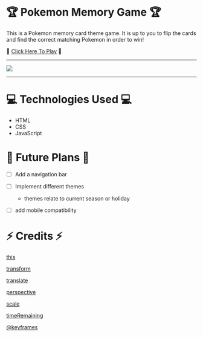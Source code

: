  🏆 Pokemon Memory Game 🏆
====================

This is a Pokemon memory card theme game. It is up to you to flip the cards and find the correct matching Pokemon in order to win! 

🐥 [Click Here To Play](https://pokemonunown.netlify.app/) 🐥

-------------------------------------------

<img src="https://i.imgur.com/3HfmzkZ.png">

--------------------------------------------

💻 Technologies Used 💻
======================== 

- HTML 
- CSS 
- JavaScript
  


💫 Future Plans 💫
=============
- [ ] Add a navigation bar

- [ ] Implement different themes
   - themes relate to current season or holiday
  
- [ ] add mobile compatibility 

⚡️ Credits ⚡️
===========
[this](https://developer.mozilla.org/en-US/docs/Web/JavaScript/Reference/Operators/this)

[transform](https://developer.mozilla.org/en-US/docs/Web/CSS/transform)

[translate](https://developer.mozilla.org/en-US/docs/Web/CSS/transform-function/translate)

[perspective](https://developer.mozilla.org/en-US/docs/Web/CSS/transform-function/perspective)

[scale](https://developer.mozilla.org/en-US/docs/Web/CSS/transform-function/scale)

[timeRemaining](https://developer.mozilla.org/en-US/docs/Web/API/IdleDeadline/timeRemaining)

[@keyframes](https://developer.mozilla.org/en-US/docs/Web/CSS/@keyframes)




